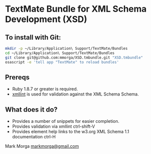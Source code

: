 # TextMate Bundle for XML Schema Development (XSD)

## To install with Git:

```bash
mkdir -p ~/Library/Application\ Support/TextMate/Bundles
cd ~/Library/Application\ Support/TextMate/Bundles
git clone git@github.com:mmorga/XSD.tmbundle.git "XSD.tmbundle"
osascript -e 'tell app "TextMate" to reload bundles'
```

## Prereqs

* Ruby 1.8.7 or greater is required.
* [xmllint](http://xmlsoft.org/xmllint.html) is used for validation against the XML Schema Schema.

## What does it do?

* Provides a number of snippets for easier completion.
* Provides validation via xmllint ctrl-shift-V
* Provides element help links to the w3.org XML Schema 1.1 documentation ctrl-H

Mark Morga
markmorga@gmail.com
